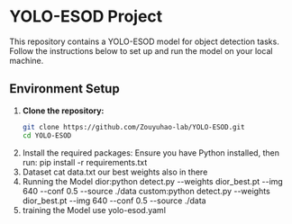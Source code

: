 # YOLO-ESOD Project

This repository contains a YOLO-ESOD model for object detection tasks. Follow the instructions below to set up and run the model on your local machine.

## Environment Setup

1. **Clone the repository:**
   ```bash
   git clone https://github.com/Zouyuhao-lab/YOLO-ESOD.git
   cd YOLO-ESOD 
2. Install the required packages: Ensure you have Python installed, then run:
   pip install -r requirements.txt
3. Dataset
   cat data.txt
   our best weights also in there
5. Running the Model
   dior:python detect.py --weights dior_best.pt --img 640 --conf 0.5 --source ./data
   custom:python detect.py --weights dior_best.pt --img 640 --conf 0.5 --source ./data
6. training the Model
   use yolo-esod.yaml
   
   
